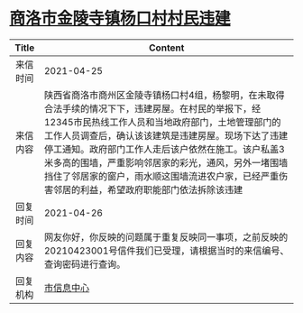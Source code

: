# <a href="http://www.shangluo.gov.cn/zmhd/ldxxxx.jsp?urltype=leadermail.LeaderMailContentUrl&wbtreeid=1112&leadermailid=7188">商洛市金陵寺镇杨口村村民违建</a>
|Title|Content|
|:---:|---|
|来信时间|2021-04-25|
|来信内容|陕西省商洛市商州区金陵寺镇杨口村4组，杨黎明，在未取得合法手续的情况下下，违建房屋。在村民的举报下，经12345市民热线工作人员和当地政府部门，土地管理部门的工作人员调查后，确认该该建筑是违建房屋。现场下达了违建停工通知。政府部门工作人走后该户依然在施工。该户私盖3米多高的围墙，严重影响邻居家的彩光，通风，另外一堵围墙挡住了邻居家的窗户，雨水顺这围墙流进农户家，已经严重伤害邻居的利益，希望政府职能部门依法拆除该违建|
|回复时间|2021-04-26|
|回复内容|网友你好，你反映的问题属于重复反映同一事项，之前反映的20210423001号信件我们已受理，请根据当时的来信编号、查询密码进行查询。|
|回复机构|<a href="../../categories/agencies/市信息中心.md">市信息中心</a>|